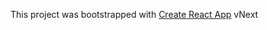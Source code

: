 This project was bootstrapped with [Create React App](https://github.com/facebook/create-react-app) vNext
